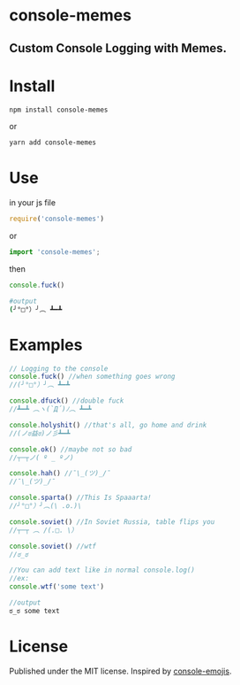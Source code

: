 
# console-memes
Custom Console Logging with Memes.
---

# Install

```bash
npm install console-memes
```
or
```bash
yarn add console-memes
```

# Use

in your js file
```javascript
require('console-memes')
```
or
```javascript
import 'console-memes';
```
then
```javascript
console.fuck()
```
```bash
#output
(╯°□°）╯︵ ┻━┻
```

# Examples

```javascript
// Logging to the console
console.fuck() //when something goes wrong
//(╯°□°）╯︵ ┻━┻

console.dfuck() //double fuck
//┻━┻ ︵ヽ(`Д´)ﾉ︵ ┻━┻

console.holyshit() //that's all, go home and drink
//(ノಠ益ಠ)ノ彡┻━┻

console.ok() //maybe not so bad
//┬─┬ノ( º _ ºノ)

console.hah() //¯\_(ツ)_/¯
//¯\_(ツ)_/¯

console.sparta() //This Is Spaaarta!
//╯°□°）╯︵(\ .o.)\

console.soviet() //In Soviet Russia, table flips you
//┬─┬﻿ ︵ /(.□. \）

console.soviet() //wtf
//ಠ_ಠ
```

```javascript
//You can add text like in normal console.log()
//ex:
console.wtf('some text')

//output
ಠ_ಠ some text
```

# License

Published under the MIT license.
Inspired by [console-emojis](https://github.com/jaywcjlove/console-emojis).